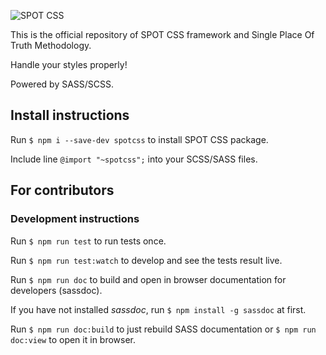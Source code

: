 ![SPOT CSS](https://spotcss.io/img/spot-css-logo-white-cropped.png)

This is the official repository of SPOT CSS framework and Single Place Of Truth Methodology. 

Handle your styles properly! 

Powered by SASS/SCSS.


## Install instructions
Run `$ npm i --save-dev spotcss` to install SPOT CSS package.

Include line `@import "~spotcss";` into your SCSS/SASS files.


## For contributors
### Development instructions
Run `$ npm run test` to run tests once.

Run `$ npm run test:watch` to develop and see the tests result live.

Run `$ npm run doc` to build and open in browser documentation for developers (sassdoc).

If you have not installed *sassdoc*, run `$ npm install -g sassdoc` at first.

Run `$ npm run doc:build` to just rebuild SASS documentation or `$ npm run doc:view` to open it in browser.
